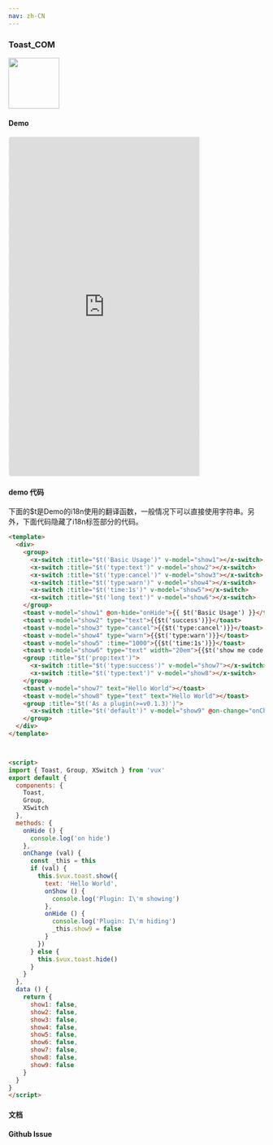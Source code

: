 ```yaml
---
nav: zh-CN
---
```



### Toast_COM

<img width="100" src="http://qr.topscan.com/api.php?text=http%3A%2F%2Fvux.li%2Fdemos%2Fv2%2F%23%2Fcomponent%2Ftoast"/>

#### Demo

 <div style="width:377px;height:667px;display:inline-block;border:1px dashed #ececec;border-radius:5px;overflow:hidden;">
   <iframe src="http://vux.li/demos/v2/#/component/toast" width="375" height="667" border="0" frameborder="0"></iframe>
 </div>

#### demo 代码

<p class="tip">下面的$t是Demo的i18n使用的翻译函数，一般情况下可以直接使用字符串。另外，下面代码隐藏了i18n标签部分的代码。</p>

``` html
<template>
  <div>
    <group>
      <x-switch :title="$t('Basic Usage')" v-model="show1"></x-switch>
      <x-switch :title="$t('type:text')" v-model="show2"></x-switch>
      <x-switch :title="$t('type:cancel')" v-model="show3"></x-switch>
      <x-switch :title="$t('type:warn')" v-model="show4"></x-switch>
      <x-switch :title="$t('time:1s')" v-model="show5"></x-switch>
      <x-switch :title="$t('long text')" v-model="show6"></x-switch>
    </group>
    <toast v-model="show1" @on-hide="onHide">{{ $t('Basic Usage') }}</toast>
    <toast v-model="show2" type="text">{{$t('success')}}</toast>
    <toast v-model="show3" type="cancel">{{$t('type:cancel')}}</toast>
    <toast v-model="show4" type="warn">{{$t('type:warn')}}</toast>
    <toast v-model="show5" :time="1000">{{$t('time:1s')}}</toast>
    <toast v-model="show6" type="text" width="20em">{{$t('show me code')}}</toast>
    <group :title="$t('prop:text')">
      <x-switch :title="$t('type:success')" v-model="show7"></x-switch>
      <x-switch :title="$t('type:text')" v-model="show8"></x-switch>
    </group>
    <toast v-model="show7" text="Hello World"></toast>
    <toast v-model="show8" type="text" text="Hello World"></toast>
    <group :title="$t('As a plugin(>=v0.1.3)')">
      <x-switch :title="$t('default')" v-model="show9" @on-change="onChange"></x-switch>
    </group>
  </div>
</template>



<script>
import { Toast, Group, XSwitch } from 'vux'
export default {
  components: {
    Toast,
    Group,
    XSwitch
  },
  methods: {
    onHide () {
      console.log('on hide')
    },
    onChange (val) {
      const _this = this
      if (val) {
        this.$vux.toast.show({
          text: 'Hello World',
          onShow () {
            console.log('Plugin: I\'m showing')
          },
          onHide () {
            console.log('Plugin: I\'m hiding')
            _this.show9 = false
          }
        })
      } else {
        this.$vux.toast.hide()
      }
    }
  },
  data () {
    return {
      show1: false,
      show2: false,
      show3: false,
      show4: false,
      show5: false,
      show6: false,
      show7: false,
      show8: false,
      show9: false
    }
  }
}
</script>

```
#### 文档

#### Github Issue